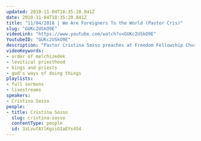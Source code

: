 ```yaml
---
updated: 2018-11-04T18:35:20.841Z
date: 2018-11-04T18:35:20.841Z
title: "11/04/2018 | We Are Foreigners To the World (Pastor Cris)"
slug: "GUKc2USkO9E"
videoLink: "https://www.youtube.com/watch?v=GUKc2USkO9E"
YoutubeID: "GUKc2USkO9E"
description: "Pastor Cristina Sosso preaches at Freedom Fellowship Church about how we are foreigners to the world so we should stop trying to fit into the worlds system. She also talks about embracing the priesthood in the order of Melchizedek instead of the Levitical priesthood."
videoKeywords:
- order of melchizedek
- levitical priesthood
- kings and priests
- god's ways of doing things
playlists:
- full sermons
- livestreams
speakers:
- Cristina Sosso
people:
- title: Cristina Sosso
  slug: cristina-sosso
  contentType: people
  id: 3zLvufAtlKgiiGIaEYs4S4
---
```

